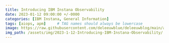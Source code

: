 ```yaml
---
title: Introducing IBM Instana Observability
date: 2023-01-12 09:00:00 +/-0000
categories: [IBM Instana, General Information]
tags: [aiops, apm]     # TAG names should always be lowercase
image: https://raw.githubusercontent.com/deleeuwblue/deleeuwblog/main/assets/img/2023-1-12-Introducing-IBM-Instana-Observability/instana.png
img_path: /assets/img/2023-1-12-Introducing-IBM-Instana-Observability/
---
```

